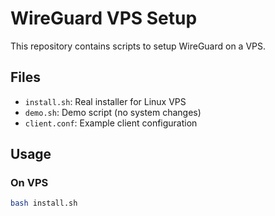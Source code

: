 # WireGuard VPS Setup

This repository contains scripts to setup WireGuard on a VPS.

## Files

- `install.sh`: Real installer for Linux VPS
- `demo.sh`: Demo script (no system changes)
- `client.conf`: Example client configuration

## Usage

### On VPS
```bash
bash install.sh
